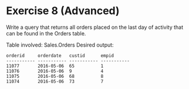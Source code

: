 # Exercise 8 (Advanced)

Write a query that returns all orders placed on the last day of activity that can be found in the Orders table.

Table involved: Sales.Orders
Desired output:

```
orderid     orderdate   custid      empid
----------- ----------- ----------- -----------
11077       2016-05-06  65          1
11076       2016-05-06  9           4
11075       2016-05-06  68          8
11074       2016-05-06  73          7
```